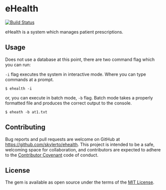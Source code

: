 # eHealth

[![Build
Status](https://travis-ci.org/skylerto/ehealth.svg?branch=master)](https://travis-ci.org/skylerto/ehealth)

eHealth is a system which manages patient prescriptions.

## Usage

Does not use a database at this point, there are two command flag which you can
run:

`-i` flag executes the system in interactive mode. Where you can type commands
at a prompt.
```
$ ehealth -i
```

or, you can execute in batch mode, `-b` flag. Batch mode takes a properly formatted file
and produces the correct output to the console.

```
$ eheath -b at1.txt
```

## Contributing

Bug reports and pull requests are welcome on GitHub at https://github.com/skylerto/ehealth. This project is intended to be a safe, welcoming space for collaboration, and contributors are expected to adhere to the [Contributor Covenant](http://contributor-covenant.org) code of conduct.


## License

The gem is available as open source under the terms of the [MIT License](http://opensource.org/licenses/MIT).

